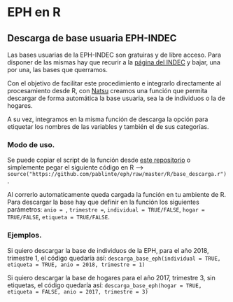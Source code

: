 # EPH en R

## Descarga de base usuaria EPH-INDEC
Las bases usuarias de la EPH-INDEC son gratuiras y de libre acceso. Para disponer de las mismas hay que recurir a la [página del INDEC](https://www.indec.gob.ar/bases-de-datos.asp) y bajar, una por una, las bases que querramos.

Con el objetivo de facilitar este procedimiento e integrarlo directamente al procesamiento desde R, con [Natsu](https://rpubs.com/natsumi_shokida) creamos una función que permita descargar de forma automática la base usuaria, sea la de individuos o la de hogares.

A su vez, integramos en la misma función de descarga la opción para etiquetar los nombres de las variables y también el de sus  categorías.

### Modo de uso.
Se puede copiar el script de la función desde [este repositorio](https://github.com/pablinte/eph/raw/master/R/descarga_base_eph.r) o simplemente pegar el siguiente código en R --> `source("https://github.com/pablinte/eph/raw/master/R/base_descarga.r")`. 

Al correrlo automaticamente queda cargada la función en tu ambiente de R. Para descargar la base hay que definir en la función los siguientes parámetros:
`anio = `,
`trimestre =`,
`individual = TRUE/FALSE`,
`hogar = TRUE/FALSE`,
`etiqueta = TRUE/FALSE`.

### Ejemplos.
Si quiero descargar la base de individuos de la EPH, para el año 2018, trimestre 1, el código quedaría así:
`descarga_base_eph(individual = TRUE, etiqueta = TRUE, anio = 2018, trimestre = 1)`

Si quiero descargar la base de hogares para el año 2017, trimestre 3, sin etiquetas, el código quedaría así:
`descarga_base_eph(hogar = TRUE, etiqueta = FALSE, anio = 2017, trimestre = 3)`

